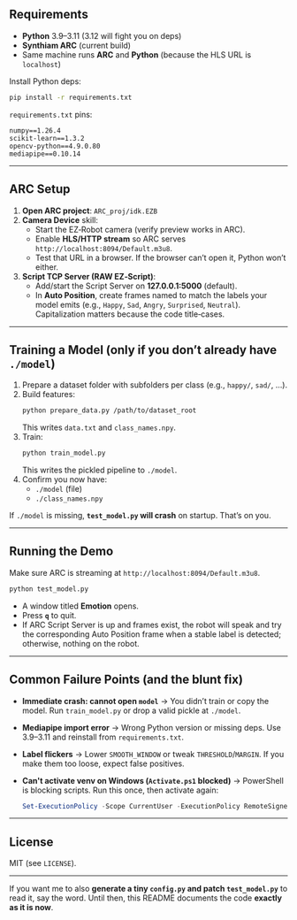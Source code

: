## Requirements

- **Python** 3.9–3.11 (3.12 will fight you on deps)
- **Synthiam ARC** (current build)
- Same machine runs **ARC** and **Python** (because the HLS URL is `localhost`)

Install Python deps:

```bash
pip install -r requirements.txt
```

`requirements.txt` pins:
```
numpy==1.26.4
scikit-learn==1.3.2
opencv-python==4.9.0.80
mediapipe==0.10.14
```

---

## ARC Setup

1. **Open ARC project**: `ARC_proj/idk.EZB`
2. **Camera Device** skill:
   - Start the EZ‑Robot camera (verify preview works in ARC).
   - Enable **HLS/HTTP stream** so ARC serves `http://localhost:8094/Default.m3u8`.
   - Test that URL in a browser. If the browser can’t open it, Python won’t either.
3. **Script TCP Server (RAW EZ‑Script)**:
   - Add/start the Script Server on **127.0.0.1:5000** (default).
   - In **Auto Position**, create frames named to match the labels your model emits (e.g., `Happy`, `Sad`, `Angry`, `Surprised`, `Neutral`). Capitalization matters because the code title‑cases.
   
---

## Training a Model (only if you don’t already have `./model`)

1. Prepare a dataset folder with subfolders per class (e.g., `happy/`, `sad/`, …).
2. Build features:
   ```bash
   python prepare_data.py /path/to/dataset_root
   ```
   This writes `data.txt` and `class_names.npy`.
3. Train:
   ```bash
   python train_model.py
   ```
   This writes the pickled pipeline to `./model`.
4. Confirm you now have:
   - `./model` (file)  
   - `./class_names.npy`

If `./model` is missing, **`test_model.py` will crash** on startup. That’s on you.

---

## Running the Demo

Make sure ARC is streaming at `http://localhost:8094/Default.m3u8`.

```bash
python test_model.py
```

- A window titled **Emotion** opens.
- Press **`q`** to quit.
- If ARC Script Server is up and frames exist, the robot will speak and try the corresponding Auto Position frame when a stable label is detected; otherwise, nothing on the robot.

---

## Common Failure Points (and the blunt fix)

- **Immediate crash: cannot open `model`** → You didn’t train or copy the model. Run `train_model.py` or drop a valid pickle at `./model`.
- **Mediapipe import error** → Wrong Python version or missing deps. Use 3.9–3.11 and reinstall from `requirements.txt`.
- **Label flickers** → Lower `SMOOTH_WINDOW` or tweak `THRESHOLD`/`MARGIN`. If you make them too loose, expect false positives.
- **Can't activate venv on Windows (`Activate.ps1` blocked)** → PowerShell is blocking scripts. Run this once, then activate again:

  ```powershell
  Set-ExecutionPolicy -Scope CurrentUser -ExecutionPolicy RemoteSigned

---

## License

MIT (see `LICENSE`).

---

If you want me to also **generate a tiny `config.py` and patch `test_model.py`** to read it, say the word. Until then, this README documents the code **exactly as it is now**.

